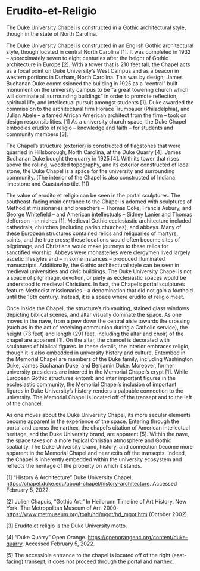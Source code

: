 # Erudito-et-Religio
The Duke University Chapel is constructed in a Gothic architectural style, though in the state of North Carolina. 


The Duke University Chapel is constructed in an English Gothic architectural style, though located in central North Carolina [1]. It was completed in 1932 – approximately seven to eight centuries after the height of Gothic architecture in Europe [2]. With a tower that is 210 feet tall, the Chapel acts as a focal point on Duke University’s West Campus and as a beacon in western portions in Durham, North Carolina. This was by design; James Buchanan Duke commissioned the building in 1925 as a “central” built monument on the university campus to be “a great towering church which will dominate all surrounding buildings” in order to promote reflection, spiritual life, and intellectual pursuit amongst students [1]. Duke awarded the commission to the architectural firm Horace Trumbauer (Philadelphia), and Julian Abele – a famed African American architect from the firm – took on design responsibilities. [1] As a university church space, the Duke Chapel embodies erudito et religio – knowledge and faith – for students and community members [3].

The Chapel’s structure (exterior) is constructed of flagstones that were quarried in Hillsborough, North Carolina, at the Duke Quarry [4]. James Buchanan Duke bought the quarry in 1925 [4]. With its tower that rises above the rolling, wooded topography, and its exterior constructed of local stone, the Duke Chapel is a space for the university and surrounding community. (The interior of the Chapel is also constructed of Indiana limestone and Guastavino tile. [1])

The value of erudito et religio can be seen in the portal sculptures. The southeast-facing main entrance to the Chapel is adorned with sculptures of Methodist missionaries and preachers – Thomas Coke, Francis Asbury, and George Whitefield – and American intellectuals – Sidney Lanier and Thomas Jefferson – in niches [1]. Medieval Gothic ecclesiastic architecture included cathedrals, churches (including parish churches), and abbeys. Many of these European structures contained relics and reliquaries of martyrs, saints, and the true cross; these locations would often become sites of pilgrimage, and Christians would make journeys to these relics for sanctified worship. Abbeys were monasteries were clergymen lived largely ascetic lifestyles and – in some instances – produced illuminated manuscripts. Additionally, the Gothic architectural style can be seen in medieval universities and civic buildings. The Duke University Chapel is not a space of pilgrimage, devotion, or piety as ecclesiastic spaces would be understood to medieval Christians. In fact, the Chapel’s portal sculptures feature Methodist missionaries – a denomination that did not gain a foothold until the 18th century. Instead, it is a space where erudito et religio meet. 

Once inside the Chapel, the structure’s rib vaulting, stained glass windows depicting biblical scenes, and altar visually dominate the space. As one moves in the nave, from a pew down the central aisle towards the crossing (such as in the act of receiving communion during a Catholic service), the height (73 feet) and length (291 feet, including the altar and choir) of the chapel are apparent [1]. On the altar, the chancel is decorated with sculptures of biblical figures. In these details, the interior embraces religio, though it is also embedded in university history and culture. Entombed in the Memorial Chapel are members of the Duke family, including Washington Duke, James Buchanan Duke, and Benjamin Duke. Moreover, former university presidents are interred in the Memorial Chapel’s crypt [1]. While European Gothic structures entomb and inter important figures in the ecclesiastic community, the Memorial Chapel’s inclusion of important figures in Duke University’s history renders a palpable connection to the university. The Memorial Chapel is located off of the transept and to the left of the chancel. 

As one moves about the Duke University Chapel, its more secular elements become apparent in the experience of the space. Entering through the portal and across the narthex, the chapel’s citation of American intellectual heritage, and the Duke University brand, are apparent [5]. Within the nave, the space takes on a more typical Christian atmosphere and Gothic spatiality. The Duke University brand, history, and connection become more apparent in the Memorial Chapel and near exits off the transepts. Indeed, the Chapel is inherently embedded within the university ecosystem and reflects the heritage of the property on which it stands.


[1] “History & Architecture” Duke University Chapel. https://chapel.duke.edu/about-chapel/history-architecture. Accessed February 5, 2022.

[2] Julien Chapuis, “Gothic Art.” In Heilbrunn Timeline of Art History. New York: The Metropolitan Museum of Art. 2000-
https://www.metmuseum.org/toah/hd/mgot/hd_mgot.htm (October 2002). 

[3] Erudito et religio is the Duke University motto. 

[4] “Duke Quarry” Open Orange. https://openorangenc.org/content/duke-quarry. Accessed February 5, 2022.

[5] The accessible entrance to the chapel is located off of the right (east-facing) transept; it does not proceed through the portal and narthex.

 

